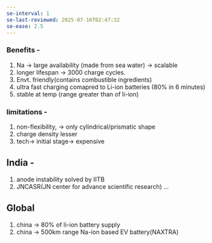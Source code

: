 ```yaml
---
se-interval: 1
se-last-reviewed: 2025-07-16T02:47:32
se-ease: 2.5
---
```

### Benefits -

1. Na → large availability (made from sea water) → scalable
2. longer lifespan → 3000 charge cycles.
3. Envt. friendly(contains combustible ingredients)
4. ultra fast charging comapred to Li-ion batteries (80% in 6 minutes)
5. stable at temp (range greater than of li-ion)

  

### limitations -

1. non-flexibility, → only cylindrical/prismatic shape
2. charge density lesser
3. tech→ initial stage→ expensive

  

## India -

1. anode instability solved by IITB
2. JNCASR(JN center for advance scientific research) …

  

## Global

1. china → 80% of li-ion battery supply
2. china → 500km range Na-ion based EV battery(NAXTRA)